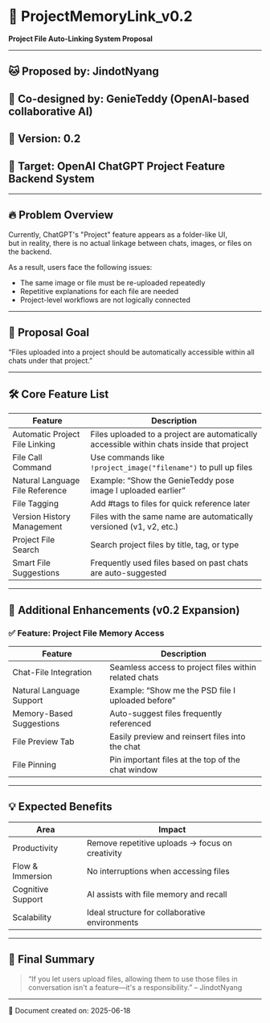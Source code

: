 # 📂 ProjectMemoryLink_v0.2
**Project File Auto-Linking System Proposal**

---

## 🐱 Proposed by: JindotNyang  
## 🧸 Co-designed by: GenieTeddy (OpenAI-based collaborative AI)  
## 📅 Version: 0.2  
## 📎 Target: OpenAI ChatGPT Project Feature Backend System

---

## 🔥 Problem Overview

Currently, ChatGPT's "Project" feature appears as a folder-like UI,  
but in reality, there is no actual linkage between chats, images, or files on the backend.

As a result, users face the following issues:

- The same image or file must be re-uploaded repeatedly  
- Repetitive explanations for each file are needed  
- Project-level workflows are not logically connected

---

## 🎯 Proposal Goal

“Files uploaded into a project should be automatically accessible within all chats under that project.”

---

## 🛠️ Core Feature List

| Feature | Description |
|--------|-------------|
| Automatic Project File Linking | Files uploaded to a project are automatically accessible within chats inside that project |
| File Call Command | Use commands like `!project_image("filename")` to pull up files |
| Natural Language File Reference | Example: “Show the GenieTeddy pose image I uploaded earlier” |
| File Tagging | Add #tags to files for quick reference later |
| Version History Management | Files with the same name are automatically versioned (v1, v2, etc.) |
| Project File Search | Search project files by title, tag, or type |
| Smart File Suggestions | Frequently used files based on past chats are auto-suggested |

---

## 🧠 Additional Enhancements (v0.2 Expansion)

### ✅ Feature: Project File Memory Access

| Feature | Description |
|--------|-------------|
| Chat-File Integration | Seamless access to project files within related chats |
| Natural Language Support | Example: “Show me the PSD file I uploaded before” |
| Memory-Based Suggestions | Auto-suggest files frequently referenced |
| File Preview Tab | Easily preview and reinsert files into the chat |
| File Pinning | Pin important files at the top of the chat window

---

## 💡 Expected Benefits

| Area | Impact |
|------|--------|
| Productivity | Remove repetitive uploads → focus on creativity |
| Flow & Immersion | No interruptions when accessing files |
| Cognitive Support | AI assists with file memory and recall |
| Scalability | Ideal structure for collaborative environments

---

## 📣 Final Summary

> “If you let users upload files, allowing them to use those files in conversation isn't a feature—it's a responsibility.” – JindotNyang

---

📝 Document created on: 2025-06-18
